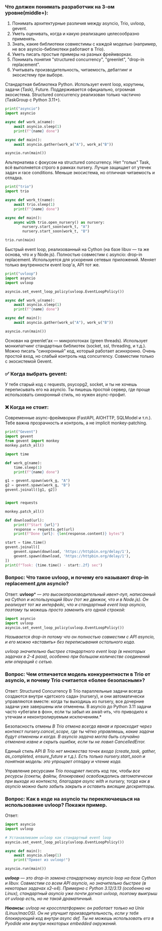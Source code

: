 ### Что должен понимать разработчик на 3-ом уровне(middle+):
1. Понимать архитектурные различия между asyncio, Trio, uvloop, gevent.
2. Уметь оценивать, когда и какую реализацию целесообразно применять.
3. Знать, какие библиотеки совместимы с каждой моделью (например, не все asyncio-библиотеки работают в Trio).
4. Уметь писать простые примеры на разных фреймворках.
5. Понимать понятия "structured concurrency", "greenlet", "drop-in replacement".
6. Учитывать производительность, читаемость, дебаггинг и экосистему при выборе.


Стандартная библиотека Python.
Использует event loop, корутины, задачи (Task), Future.
Поддерживается официально, огромная экосистема.
Structured concurrency реализован только частично (TaskGroup с Python 3.11+).

``` python 3
print("asyncio")
import asyncio

async def work_a(name):
    await asyncio.sleep(1)
    print(f"{name} done")

async def main():
    await asyncio.gather(work_a("A"), work_a("B"))

asyncio.run(main())
```

Альтернатива с фокусом на structured concurrency.
Нет "голых" Task, всё выполняется строго в рамках nursery.
Лучше защищает от утечек задач и race conditions.
Меньше экосистема, но отличная читаемость и отладка.

``` python 3
print("trio")
import trio

async def work_t(name):
    await trio.sleep(1)
    print(f"{name} done")

async def main():
    async with trio.open_nursery() as nursery:
        nursery.start_soon(work_t, "A")
        nursery.start_soon(work_t, "B")

trio.run(main)
```

Быстрый event loop, реализованный на Cython (на базе libuv — та же основа, что и у Node.js).
Полностью совместим с asyncio: drop-in replacement.
Используется для ускорения сетевых приложений.
Меняет только внутренности event loop'а, API тот же.

``` python 3
print("uvloop")
import asyncio
import uvloop

asyncio.set_event_loop_policy(uvloop.EventLoopPolicy())

async def work_u(name):
    await asyncio.sleep(1)
    print(f"{name} done")

async def main():
    await asyncio.gather(work_u("A"), work_u("B"))

asyncio.run(main())
```

Основан на greenlet'ах — микропотоках (green threads).
Использует монкипатчинг стандартных библиотек (socket, ssl, threading, и т.д.).
Можно писать "синхронный" код, который работает асинхронно.
Очень простой вход, но слабый контроль над concurrency.
Совместим только с экосистемой Gevent.

### ✅ Когда выбрать gevent:
У тебя старый код с requests, psycopg2, socket, и ты не хочешь переписывать его на asyncio.
Ты пишешь простой сервер, где проще использовать синхронный стиль, но нужен async-профит.
### ❌ Когда не стоит:
Современные async-фреймворки (FastAPI, AIOHTTP, SQLModel и т.п.).
Тебе важна прозрачность и контроль, а не implicit monkey-patching.

``` python 3
print("Gevent")
import gevent
from gevent import monkey
monkey.patch_all()

import time

def work_g(name):
    time.sleep(1)
    print(f"{name} done")

g1 = gevent.spawn(work_g, "A")
g2 = gevent.spawn(work_g, "B")
gevent.joinall([g1, g2])


import requests

monkey.patch_all()

def download(url):
    print(f"Start {url}")
    response = requests.get(url)
    print(f"Done {url}: {len(response.content)} bytes")

start = time.time()
gevent.joinall([
    gevent.spawn(download, 'https://httpbin.org/delay/1'),
    gevent.spawn(download, 'https://httpbin.org/delay/1'),
])
print(f"Took: {time.time() - start:.2f} sec")
```


### Вопрос: Что такое uvloop, и почему его называют drop-in replacement для asyncio?

Ответ:
**uvloop*** — *это высокопроизводительный ивент-луп, написанный на Cython 
и использующий libuv (тот же движок, что и в Node.js). Он реализует тот же интерфейс, 
что и стандартный event loop asyncio, поэтому ты можешь просто заменить его одной строкой:*

``` python
import asyncio
import uvloop
asyncio.set_event_loop_policy(uvloop.EventLoopPolicy())
```
*Называется drop-in потому что он полностью совместим с API asyncio, 
и его можно «вставить» без переписывания остального кода.*

*uvloop значительно быстрее стандартного event loop (в некоторых задачах в 2-4 раза), 
особенно при большом количестве соединений или операций с сетью.*

### Вопрос: Чем отличается модель конкурентности в Trio от asyncio, и почему Trio считается «более безопасным»?

Ответ:
Structured Concurrency
В Trio параллельные задачи всегда создаются внутри «детского сада» (nursery), 
и они автоматически управляются вместе: когда ты выходишь из nursery, все дочерние задачи уже завершены или отменены. 
В asyncio до Python 3.11 задачи часто «убегали в фон», 
если ты забыл их await-ить, что приводило к утечкам и неконтролируемым исключениям.*

Безопасность отмены
*В Trio отмена всегда явная и происходит через контекст nursery.cancel_scope, где ты чётко управляешь, 
какие задачи будут отменены и когда. В asyncio задача могла быть случайно отменена извне и скрыть ошибки, 
если ты не ловил CancelledError.*

Единый стиль API
*В Trio нет множества точек входа 
(create_task, gather, as_completed, ensure_future и т.д.). 
Есть только nursery.start_soon и понятная модель: это упрощает отладку и чтение кода.*

Управление ресурсами
*Trio поощряет пиcать код так, чтобы все ресурсы (сокеты, файлы, блокировки) 
освобождались автоматически при выходе из контекста, благодаря async with и nursery, 
тогда как в asyncio можно было забыть закрыть и оставить висящие дескрипторы.*

### Вопрос: Как в коде на asyncio ты переключаешься на использование uvloop? Покажи пример.

Ответ:

```python
import asyncio
import uvloop

# Устанавливаем uvloop как стандартный event loop
asyncio.set_event_loop_policy(uvloop.EventLoopPolicy())

async def main():
    await asyncio.sleep(1)
    print("Привет из uvloop!")

asyncio.run(main())
```

***uvloop*** — *это drop-in замена стандартному asyncio loop на базе Cython и libuv.
Совместим со всем API asyncio, но значительно быстрее (в некоторых задачах x2–x4).
Примерно с Python 3.12/3.13 (особенно на Linux), 
стандартный asyncio уже почти догнал uvloop, 
поэтому выигрыш от uvloop есть, но не такой драматичный.*

***Нюансы:***
*uvloop не кроссплатформен: он работает только на Unix (Linux/macOS).
Он не улучшит производительность, если у тебя блокирующий код внутри async def.
Ты не можешь использовать его в Pyodide или внутри некоторых embedded окружений.*
